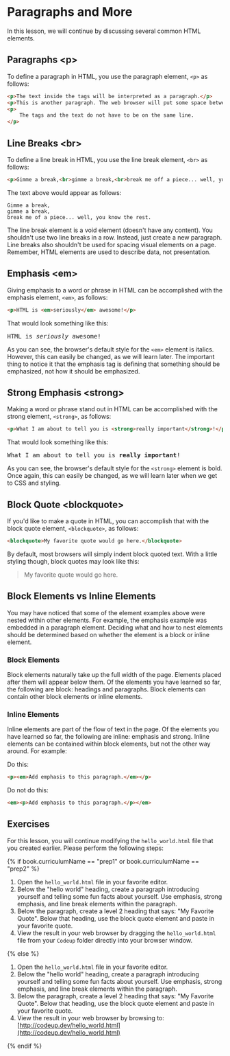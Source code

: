# Paragraphs and More

In this lesson, we will continue by discussing several common HTML elements.

## Paragraphs &lt;p&gt;

To define a paragraph in HTML, you use the paragraph element, `<p>` as follows:

```html
<p>The text inside the tags will be interpreted as a paragraph.</p>
<p>This is another paragraph. The web browser will put some space between paragraphs, just like you would in a typewritten essay.</p>
<p>
	The tags and the text do not have to be on the same line.
</p>
```

## Line Breaks &lt;br&gt;

To define a line break in HTML, you use the line break element, `<br>` as follows:

```html
<p>Gimme a break,<br>gimme a break,<br>break me off a piece... well, you know the rest.</p>
```

The text above would appear as follows:

    Gimme a break,
    gimme a break,
    break me of a piece... well, you know the rest.

The line break element is a void element (doesn't have any content). You shouldn't use two line breaks in a row. Instead, just create a new paragraph. Line breaks also shouldn't be used for spacing visual elements on a page. Remember, HTML elements are used to describe data, not presentation.

## Emphasis &lt;em&gt;

Giving emphasis to a word or phrase in HTML can be accomplished with the emphasis element, `<em>`, as follows:

```html
<p>HTML is <em>seriously</em> awesome!</p>
```

That would look something like this:

<pre>HTML is <em>seriously</em> awesome!</pre>

As you can see, the browser's default style for the `<em>` element is italics. However, this can easily be changed, as we will learn later. The important thing to notice it that the emphasis tag is defining that something should be emphasized, not how it should be emphasized.

## Strong Emphasis &lt;strong&gt;

Making a word or phrase stand out in HTML can be accomplished with the strong element, `<strong>`, as follows:

```html
<p>What I am about to tell you is <strong>really important</strong>!</p>
```

That would look something like this:

<pre>What I am about to tell you is <strong>really important</strong>!</pre>

As you can see, the browser's default style for the `<strong>` element is bold. Once again, this can easily be changed, as we will learn later when we get to CSS and styling.

## Block Quote &lt;blockquote&gt;

If you'd like to make a quote in HTML, you can accomplish that with the block quote element, `<blockquote>`, as follows:

```html
<blockquote>My favorite quote would go here.</blockquote>
```

By default, most browsers will simply indent block quoted text. With a little styling though, block quotes may look like this:

> My favorite quote would go here.

## Block Elements vs Inline Elements

You may have noticed that some of the element examples above were nested within other elements. For example, the emphasis example was embedded in a paragraph element. Deciding what and how to nest elements should be determined based on whether the element is a block or inline element.

### Block Elements

Block elements naturally take up the full width of the page. Elements placed after them will appear below them. Of the elements you have learned so far, the following are block: headings and paragraphs. Block elements can contain other block elements or inline elements.

### Inline Elements

Inline elements are part of the flow of text in the page. Of the elements you have learned so far, the following are inline: emphasis and strong. Inline elements can be contained within block elements, but not the other way around. For example:

Do this:

```html
<p><em>Add emphasis to this paragraph.</em></p>
```

Do not do this:

```html
<em><p>Add emphasis to this paragraph.</p></em>
```

## Exercises

For this lesson, you will continue modifying the `hello_world.html` file that you created earlier. Please perform the following steps:

{% if book.curriculumName == "prep1" or book.curriculumName == "prep2" %}

1. Open the `hello_world.html` file in your favorite editor.
1. Below the "hello world" heading, create a paragraph introducing yourself and telling some fun facts about yourself. Use emphasis, strong emphasis, and line break elements within the paragraph.
1. Below the paragraph, create a level 2 heading that says: "My Favorite Quote". Below that heading, use the block quote element and paste in your favorite quote.
1. View the result in your web browser by dragging the `hello_world.html` file from your `Codeup` folder directly into your browser window.

{% else %}

1. Open the `hello_world.html` file in your favorite editor.
1. Below the "hello world" heading, create a paragraph introducing yourself and telling some fun facts about yourself. Use emphasis, strong emphasis, and line break elements within the paragraph.
1. Below the paragraph, create a level 2 heading that says: "My Favorite Quote". Below that heading, use the block quote element and paste in your favorite quote.
1. View the result in your web browser by browsing to: [http://codeup.dev/hello_world.html](http://codeup.dev/hello_world.html)

{% endif %}
